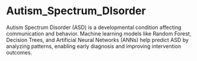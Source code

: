 # Autism_Spectrum_DIsorder
Autism Spectrum Disorder (ASD) is a developmental condition affecting communication and behavior. Machine learning models like Random Forest, Decision Trees, and Artificial Neural Networks (ANNs) help predict ASD by analyzing patterns, enabling early diagnosis and improving intervention outcomes.
